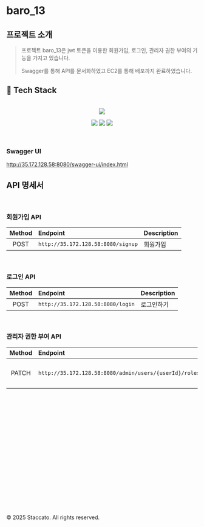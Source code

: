 # baro_13

## 프로젝트 소개

> 프로젝트 baro_13은 jwt 토큰을 이용한 회원가입, 로그인, 관리자 권한 부여의 기능을 가지고 있습니다.
>
> Swagger를 통해 API를 문서화하였고 EC2를 통해 배포까지 완료하였습니다.

## 📱 Tech Stack
<br>

<div align="center">
  <!-- Language -->
  <img src="https://img.shields.io/badge/java-white?style=for-the-badge&logo=java&logoColor=white">

  <!-- Backend -->
  <p>
    <img src="https://img.shields.io/badge/spring boot-6DB33F?style=for-the-badge&logo=spring&logoColor=white"> 
    <img src="https://img.shields.io/badge/spring security-6DB33F?style=for-the-badge&logo=spring-security&logoColor=white">
    <img src="https://img.shields.io/badge/junit5-25A162?style=for-the-badge&logo=junit5&logoColor=white">
  </p>
</div>

<br>

### Swagger UI
http://35.172.128.58:8080/swagger-ui/index.html

## API 명세서

<br>

### 회원가입 API

| Method | Endpoint                   | Description   |
|:------:|:---------------------------|:--------------|
|  POST  | `http://35.172.128.58:8080/signup`    | 회원가입   |

<br>

### 로그인 API

| Method | Endpoint                           | Description         |
|:------:|:-----------------------------------|:--------------------|
|  POST  | `http://35.172.128.58:8080/login`  | 로그인하기         |

<br>

### 관리자 권한 부여 API

| Method | Endpoint                      | Description        |
|:------:|:------------------------------|:-------------------|
|  PATCH   | `http://35.172.128.58:8080/admin/users/{userId}/roles` | 사용자에게 관리자 권한 부여 |

<br>

<br><br><br><br><br><br><br><br><br><br>
---
© 2025 Staccato. All rights reserved.
